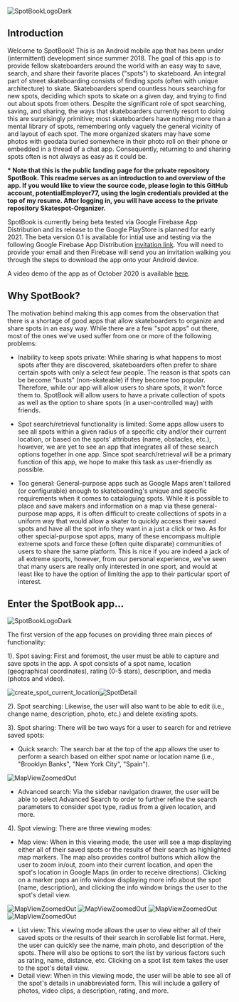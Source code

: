![SpotBookLogoDark](Documentation/Images/spot_book_logo_dark.png)

## Introduction
Welcome to SpotBook! This is an Android mobile app that has been under (intermittent) development since summer 2018. The goal of this app is to provide fellow skateboarders around the world with an easy way to save, search, and share their favorite places ("spots") to skateboard. An integral part of street skateboarding consists of finding spots (often with unique architecture) to skate. Skateboarders spend countless hours searching for new spots, deciding which spots to skate on a given day, and trying to find out about spots from others. Despite the significant role of spot searching, saving, and sharing, the ways that skateboarders currently resort to doing this are surprisingly primitive; most skateboarders have nothing more than a mental library of spots, remembering only vaguely the general vicinity of and layout of each spot. The more organized skaters may have some photos with geodata buried somewhere in their photo roll on their phone or embedded in a thread of a chat app. Consequently, returning to and sharing spots often is not always as easy as it could be.

<strong>* Note that this is the public landing page for the private repository SpotBook. This readme serves as an introduction to and overview of the app. If you would like to view the source code, please login to this GitHub account, potentialEmployer77, using the login credentials provided at the top of my resume. After logging in, you will have access to the private repository Skatespot-Organizer.</strong>

SpotBook is currently being beta tested via Google Firebase App Distribution and its release to the Google PlayStore is planned for early 2021. The beta version 0.1 is available for intial use and testing via the following Google Firebase App Distribution [invitation link](https://appdistribution.firebase.dev/i/bb56b9b6a06b649b). You will need to provide your email and then Firebase will send you an invitation walking you through the steps to download the app onto your Android device.

A video demo of the app as of October 2020 is available [here](https://youtu.be/jxqs0F_ICZM).

## Why SpotBook?
The motivation behind making this app comes from the observation that there is a shortage of good apps that allow skateboarders to organize and share spots in an easy way. While there are a few "spot apps" out there, most of the ones we've used suffer from one or more of the following problems:

 * Inability to keep spots private: While sharing is what happens to most spots after they are discovered, skateboarders often prefer to share certain spots with only a select few people. The reason is that spots can be become "busts" (non-skateable) if they become too popular. Therefore, while our app will allow users to share spots, it won't force them to. SpotBook will allow users to have a private collection of spots as well as the option to share spots (in a user-controlled way) with friends.

 * Spot search/retrieval functionality is limited: Some apps allow users to see all spots within a given radius of a specific city and/or their current location, or based on the spots' attributes (name, obstacles, etc.), however, we are yet to see an app that integrates all of these search options together in one app. Since spot search/retrieval will be a primary function of this app, we hope to make this task as user-friendly as possible.

 * Too general: General-purpose apps such as Google Maps aren't tailored (or configurable) enough to skateboarding's unique and specific requirements when it comes to cataloguing spots. While it is possible to place and save makers and information on a map via these general-purpose map apps, it is often difficult to create collections of spots in a uniform way that would allow a skater to quickly access their saved spots and have all the spot info they want in a just a click or two. As for other special-purpose spot apps, many of these encompass multiple extreme spots and force these (often quite disparate) communities of users to share the same platform. This is nice if you are indeed a jack of all extreme sports, however, from our personal experience, we've seen that many users are really only interested in one sport, and would at least like to have the option of limiting the app to their particular sport of interest.

## Enter the SpotBook app...
![SpotBookLogoDark](Documentation/Images/ic_launcher.png)

The first version of the app focuses on providing three main pieces of functionality:

1). Spot saving: First and foremost, the user must be able to capture and save spots in the app. A spot consists of a spot name, location (geographical coordinates), rating (0-5 stars), description, and media (photos and video).

![create_spot_current_location](Documentation/VideoDemos/MapOnBoarding/create_spot_current_location/create_spot_current_location.gif)![SpotDetail](Documentation/VideoDemos/MapOnBoarding/create_spot_current_location/SpotDetail.gif)

2). Spot searching: Likewise, the user will also want to be able to edit (i.e., change name, description, photo, etc.) and delete existing spots.

3). Spot sharing: There will be two ways for a user to search for and retrieve saved spots:

  * Quick search: The search bar at the top of the app allows the user to perform a search based on either spot name or location name (i.e., "Brooklyn Banks", "New York City", "Spain").
  
  ![MapViewZoomedOut](Documentation/Images/SearchSuggestion_Demo.gif)
  
  * Advanced search: Via the sidebar navigation drawer, the user will be able to select Advanced Search to order to further refine the search parameters to consider spot type, radius from a given location, and more.
  
4). Spot viewing: There are three viewing modes:

  * Map view: When in this viewing mode, the user will see a map displaying either all of their saved spots or the results of their search as highlighted map markers. The map also provides control buttons which allow the user to zoom in/out, zoom into their current location, and open the spot's location in Google Maps (in order to receive directions). Clicking on a marker pops an info window displaying more info about the spot (name, description), and clicking the info window brings the user to the spot's detail view.
  
![MapViewZoomedOut](Documentation/Images/MapViewZoomedOut_Screenshot.jpg)
![MapViewZoomedOut](Documentation/Images/MapViewZoomedIn_Screenshot.jpg)
![MapViewZoomedOut](Documentation/Images/MapViewInfoWindow_Screenshot.jpg)
![MapViewZoomedOut](Documentation/Images/MapViewSearchResult_Screenshot.jpg)

  * List view: This viewing mode allows the user to view either all of their saved spots or the results of their search in scrollable list format. Here, the user can quickly see the name, main photo, and description of the spots. There will also be options to sort the list by various factors such as rating, name, distance, etc. Clicking on a spot list item takes the user to the spot's detail view.
  * Detail view: When in this viewing mode, the user will be able to see all of the spot's details in unabbreviated form. This will include a gallery of photos, video clips, a description, rating, and more.
